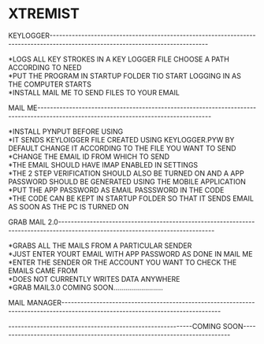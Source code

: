 # XTREMIST


     
KEYLOGGER--------------------------------------------------------------------------------------------------------------------------------

*LOGS ALL KEY STROKES IN A KEY LOGGER FILE CHOOSE A PATH ACCORDING TO NEED    			
*PUT THE PROGRAM IN STARTUP FOLDER TIO START LOGGING IN AS THE COMPUTER STARTS  
*INSTALL MAIL ME TO SEND FILES TO YOUR EMAIL  



MAIL ME------------------------------------------------------------------------------------------------------------------------------------- 
 
*INSTALL PYNPUT BEFORE USING    
*IT SENDS KEYLOIGGER FILE CREATED USING KEYLOGGER.PYW BY DEFAULT CHANGE IT ACCORDING TO THE FILE YOU WANT TO SEND  
*CHANGE THE EMAIL ID FROM WHICH TO SEND  
*THE EMAIL SHOULD HAVE IMAP ENABLED IN SETTINGS  
*THE 2 STEP VERIFICATION SHOULD ALSO BE TURNED ON AND A APP PASSWORD SHOULD BE GENERATED USING THE MOBILE APPLICATION  
*PUT THE APP PASSWORD AS EMAIL PASSSWORD IN THE CODE  
*THE CODE CAN BE KEPT IN STARTUP FOLDER SO THAT IT SENDS EMAIL AS SOON AS THE PC IS TURNED ON   


GRAB MAIL 2.0-------------------------------------------------------------------------------------------------------------------------------

*GRABS ALL THE MAILS FROM A PARTICULAR SENDER  
*JUST ENTER YOURT EMAIL WITH APP PASSWORD AS DONE IN MAIL ME  
*ENTER THE SENDER OR THE ACCOUNT YOU WANT TO CHECK THE EMAILS CAME FROM  
*DOES NOT CURRENTLY WRITES DATA ANYWHERE  
*GRAB MAIL3.0 COMING SOON.........................  


MAIL MANAGER--------------------------------------------------------------------------------------------------------------------------------



----------------------------------------------------------COMING SOON--------------------------------------------------------------------------

